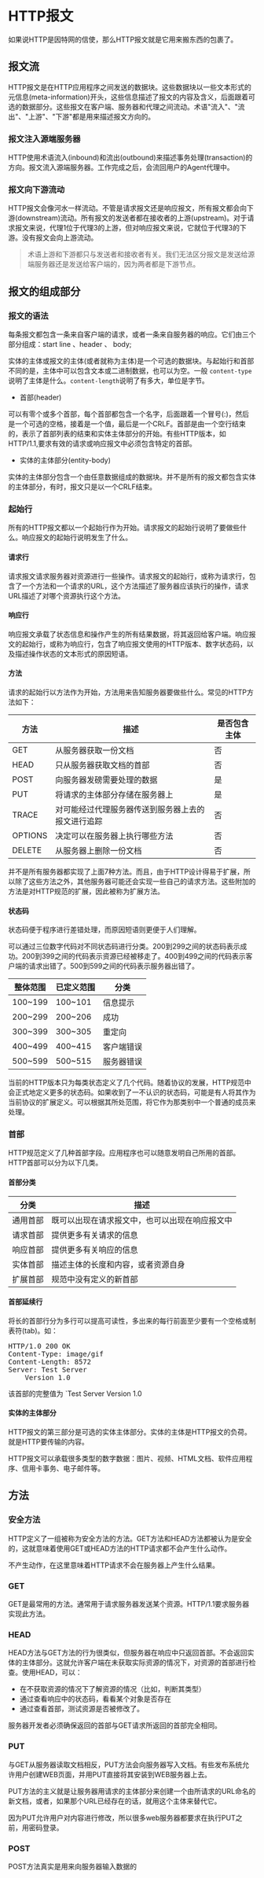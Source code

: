 # HTTP报文

如果说HTTP是因特网的信使，那么HTTP报文就是它用来搬东西的包裹了。

## 报文流

HTTP报文是在HTTP应用程序之间发送的数据块。这些数据块以一些文本形式的元信息(meta-information)开头，这些信息描述了报文的内容及含义，后面跟着可选的数据部分。这些报文在客户端、服务器和代理之间流动。术语"流入"、"流出"、"上游"、"下游"都是用来描述报文方向的。

### 报文注入源端服务器

HTTP使用术语流入(inbound)和流出(outbound)来描述事务处理(transaction)的方向。报文流入源端服务器。工作完成之后，会流回用户的Agent代理中。

### 报文向下游流动

HTTP报文会像河水一样流动。不管是请求报文还是响应报文，所有报文都会向下游(downstream)流动。所有报文的发送者都在接收者的上游(upstream)。对于请求报文来说，代理1位于代理3的上游，但对响应报文来说，它就位于代理3的下游。没有报文会向上游流动。

> 术语上游和下游都只与发送者和接收者有关。我们无法区分报文是发送给源端服务器还是发送给客户端的，因为两者都是下游节点。

## 报文的组成部分

### 报文的语法
每条报文都包含一条来自客户端的请求，或者一条来自服务器的响应。它们由三个部分组成：start line 、header 、 body;

实体的主体或报文的主体(或者就称为主体)是一个可选的数据块。与起始行和首部不同的是，主体中可以包含文本或二进制数据，也可以为空。一般 `content-type` 说明了主体是什么。`content-length`说明了有多大，单位是字节。


- 首部(header)

可以有零个或多个首部，每个首部都包含一个名字，后面跟着一个冒号(:)，然后是一个可选的空格，接着是一个值，最后是一个CRLF。首部是由一个空行结束的，表示了首部列表的结束和实体主体部分的开始。有些HTTP版本，如HTTP/1.1,要求有效的请求或响应报文中必须包含特定的首部。

- 实体的主体部分(entity-body)

实体的主体部分包含一个由任意数据组成的数据块。并不是所有的报文都包含实体的主体部分，有时，报文只是以一个CRLF结束。

### 起始行

所有的HTTP报文都以一个起始行作为开始。请求报文的起始行说明了要做些什么。响应报文的起始行说明发生了什么。

#### 请求行

请求报文请求服务器对资源进行一些操作。请求报文的起始行，或称为请求行，包含了一个方法和一个请求的URL，这个方法描述了服务器应该执行的操作，请求URL描述了对哪个资源执行这个方法。

#### 响应行

响应报文承载了状态信息和操作产生的所有结果数据，将其返回给客户端。响应报文的起始行，或称为响应行，包含了响应报文使用的HTTP版本、数字状态码，以及描述操作状态的文本形式的原因短语。

#### 方法

请求的起始行以方法作为开始，方法用来告知服务器要做些什么。常见的HTTP方法如下：

方法 | 描述 | 是否包含主体
--- | ---| ---
GET | 从服务器获取一份文档 | 否
HEAD | 只从服务器获取文档的首部 | 否
POST | 向服务器发磅需要处理的数据 | 是
PUT | 将请求的主体部分存储在服务器上 | 是
TRACE | 对可能经过代理服务器传送到服务器上去的报文进行追踪 | 否
OPTIONS | 决定可以在服务器上执行哪些方法 | 否
DELETE | 从服务器上删除一份文档 | 否

并不是所有服务器都实现了上面7种方法。而且，由于HTTP设计得易于扩展，所以除了这些方法之外，其他服务器可能还会实现一些自己的请求方法。这些附加的方法是对HTTP规范的扩展，因此被称为扩展方法。

#### 状态码

状态码便于程序进行差错处理，而原因短语则更便于人们理解。

可以通过三位数字代码对不同状态码进行分类。200到299之间的状态码表示成功。200到399之间的代码表示资源已经被移走了。400到499之间的代码表示客户端的请求出错了。500到599之间的代码表示服务器出错了。

整体范围 | 已定义范围 |  分类
--- | --- | ---
100~199 | 100~101 | 信息提示
200~299 | 200~206 | 成功
300~399 | 300~305 | 重定向
400~499 | 400~415 | 客户端错误
500~599 | 500~515 | 服务器错误

当前的HTTP版本只为每类状态定义了几个代码。随着协议的发展，HTTP规范中会正式地定义更多的状态码。如果收到了一不认识的状态码，可能是有人将其作为当前协议的扩展定义。可以根据其所处范围，将它作为那类别中一个普通的成员来处理。

### 首部

HTTP规范定义了几种首部字段。应用程序也可以随意发明自己所用的首部。HTTP首部可以分为以下几类。

#### 首部分类

分类 | 描述
--- | ---
通用首部 | 既可以出现在请求报文中，也可以出现在响应报文中
请求首部 | 提供更多有关请求的信息
响应首部 | 提供更多有关响应的信息
实体首部 | 描述主体的长度和内容，或者资源自身
扩展首部 | 规范中没有定义的新首部

#### 首部延续行

将长的首部行分为多行可以提高可读性，多出来的每行前面至少要有一个空格或制表符(tab)。如：

<pre>
HTTP/1.0 200 OK
Content-Type: image/gif
Content-Length: 8572
Server: Test Server
	Version 1.0
</pre>

该首部的完整值为 `Test Server Version 1.0

#### 实体的主体部分

HTTP报文的第三部分是可选的实体主体部分。实体的主体是HTTP报文的负荷。就是HTTP要传输的内容。

HTTP报文可以承载很多类型的数字数据：图片、视频、HTML文档、软件应用程序、信用卡事务、电子邮件等。

## 方法 

### 安全方法 

HTTP定义了一组被称为安全方法的方法。GET方法和HEAD方法都被认为是安全的，这就意味着使用GET或HEAD方法的HTTP请求都不会产生什么动作。

不产生动作，在这里意味着HTTP请求不会在服务器上产生什么结果。

### GET

GET是最常用的方法。通常用于请求服务器发送某个资源。HTTP/1.1要求服务器实现此方法。

### HEAD

HEAD方法与GET方法的行为很类似，但服务器在响应中只返回首部。不会返回实体的主体部分。这就允许客户端在未获取实际资源的情况下，对资源的首部进行检查。使用HEAD，可以：

* 在不获取资源的情况下了解资源的情况（比如，判断其类型）
* 通过查看响应中的状态码，看看某个对象是否存在
* 通过查看首部，测试资源是否被修改了。

服务器开发者必须确保返回的首部与GET请求所返回的首部完全相同。

### PUT
与GET从服务器读取文档相反，PUT方法会向服务器写入文档。有些发布系统允许用户创建WEB页面，并用PUT直接将其安装到WEB服务器上去。

PUT方法的主义就是让服务器用请求的主体部分来创建一个由所请求的URL命名的新文档，或者，如果那个URL已经存在的话，就用这个主体来替代它。

因为PUT允许用户对内容进行修改，所以很多web服务器都要求在执行PUT之前，用密码登录。

### POST

POST方法真实是用来向服务器输入数据的







